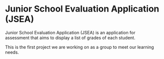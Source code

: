 # Junior School Evaluation Application (JSEA)
Junior School Evaluation Application (JSEA) is an application for assessment that aims to display a list of grades of each student.

This is the first project we are working on as a group to meet our learning needs.

